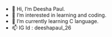 - 👋 Hi, I’m Deesha Paul.
- 👀 I’m interested in learning and coding. 
- 🌱 I’m currently learning C language.
- 📫 IG Id : deeshapaul_26 

<!---
DeeshaP26/DeeshaP26 is a ✨ special ✨ repository because its `README.md` (this file) appears on your GitHub profile.
You can click the Preview link to take a look at your changes.
--->
